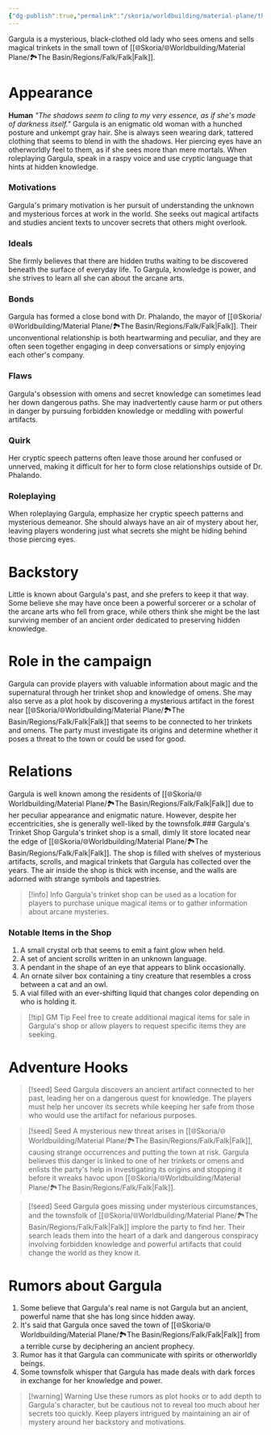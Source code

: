 ```yaml
---
{"dg-publish":true,"permalink":"/skoria/worldbuilding/material-plane/the-basin/regions/falk/gargula/","noteIcon":"NPC","created":"2023-03-30T23:27:49.683+02:00","updated":"2023-03-31T01:14:57.238+02:00"}
---
```


Gargula is a mysterious, black-clothed old lady who sees omens and sells magical trinkets in the small town of [[🌐Skoria/🌐Worldbuilding/Material Plane/🏞️The Basin/Regions/Falk/Falk\|Falk]].

# Appearance
**Human**
_"The shadows seem to cling to my very essence, as if she's made of darkness itself."_
Gargula is an enigmatic old woman with a hunched posture and unkempt gray hair. She is always seen wearing dark, tattered clothing that seems to blend in with the shadows. Her piercing eyes have an otherworldly feel to them, as if she sees more than mere mortals. When roleplaying Gargula, speak in a raspy voice and use cryptic language that hints at hidden knowledge.

### Motivations
Gargula's primary motivation is her pursuit of understanding the unknown and mysterious forces at work in the world. She seeks out magical artifacts and studies ancient texts to uncover secrets that others might overlook.

### Ideals
She firmly believes that there are hidden truths waiting to be discovered beneath the surface of everyday life. To Gargula, knowledge is power, and she strives to learn all she can about the arcane arts.

### Bonds
Gargula has formed a close bond with Dr. Phalando, the mayor of [[🌐Skoria/🌐Worldbuilding/Material Plane/🏞️The Basin/Regions/Falk/Falk\|Falk]]. Their unconventional relationship is both heartwarming and peculiar, and they are often seen together engaging in deep conversations or simply enjoying each other's company.

### Flaws
Gargula's obsession with omens and secret knowledge can sometimes lead her down dangerous paths. She may inadvertently cause harm or put others in danger by pursuing forbidden knowledge or meddling with powerful artifacts.

### Quirk
Her cryptic speech patterns often leave those around her confused or unnerved, making it difficult for her to form close relationships outside of Dr. Phalando.

### Roleplaying
When roleplaying Gargula, emphasize her cryptic speech patterns and mysterious demeanor. She should always have an air of mystery about her, leaving players wondering just what secrets she might be hiding behind those piercing eyes.

# Backstory
Little is known about Gargula's past, and she prefers to keep it that way. Some believe she may have once been a powerful sorcerer or a scholar of the arcane arts who fell from grace, while others think she might be the last surviving member of an ancient order dedicated to preserving hidden knowledge.

# Role in the campaign
Gargula can provide players with valuable information about magic and the supernatural through her trinket shop and knowledge of omens. She may also serve as a plot hook by discovering a mysterious artifact in the forest near [[🌐Skoria/🌐Worldbuilding/Material Plane/🏞️The Basin/Regions/Falk/Falk\|Falk]] that seems to be connected to her trinkets and omens. The party must investigate its origins and determine whether it poses a threat to the town or could be used for good.

# Relations
Gargula is well known among the residents of [[🌐Skoria/🌐Worldbuilding/Material Plane/🏞️The Basin/Regions/Falk/Falk\|Falk]] due to her peculiar appearance and enigmatic nature. However, despite her eccentricities, she is generally well-liked by the townsfolk.### Gargula's Trinket Shop
Gargula's trinket shop is a small, dimly lit store located near the edge of [[🌐Skoria/🌐Worldbuilding/Material Plane/🏞️The Basin/Regions/Falk/Falk\|Falk]]. The shop is filled with shelves of mysterious artifacts, scrolls, and magical trinkets that Gargula has collected over the years. The air inside the shop is thick with incense, and the walls are adorned with strange symbols and tapestries.

> [!info] Info
> Gargula's trinket shop can be used as a location for players to purchase unique magical items or to gather information about arcane mysteries.

### Notable Items in the Shop
1. A small crystal orb that seems to emit a faint glow when held.
2. A set of ancient scrolls written in an unknown language.
3. A pendant in the shape of an eye that appears to blink occasionally.
4. An ornate silver box containing a tiny creature that resembles a cross between a cat and an owl.
5. A vial filled with an ever-shifting liquid that changes color depending on who is holding it.

> [!tip] GM Tip
> Feel free to create additional magical items for sale in Gargula's shop or allow players to request specific items they are seeking.

# Adventure Hooks

>[!seed] Seed
>Gargula discovers an ancient artifact connected to her past, leading her on a dangerous quest for knowledge. The players must help her uncover its secrets while keeping her safe from those who would use the artifact for nefarious purposes.

>[!seed] Seed
>A mysterious new threat arises in [[🌐Skoria/🌐Worldbuilding/Material Plane/🏞️The Basin/Regions/Falk/Falk\|Falk]], causing strange occurrences and putting the town at risk. Gargula believes this danger is linked to one of her trinkets or omens and enlists the party's help in investigating its origins and stopping it before it wreaks havoc upon [[🌐Skoria/🌐Worldbuilding/Material Plane/🏞️The Basin/Regions/Falk/Falk\|Falk]].

>[!seed] Seed
>Gargula goes missing under mysterious circumstances, and the townsfolk of [[🌐Skoria/🌐Worldbuilding/Material Plane/🏞️The Basin/Regions/Falk/Falk\|Falk]] implore the party to find her. Their search leads them into the heart of a dark and dangerous conspiracy involving forbidden knowledge and powerful artifacts that could change the world as they know it.

# Rumors about Gargula
1. Some believe that Gargula's real name is not Gargula but an ancient, powerful name that she has long since hidden away.
2. It's said that Gargula once saved the town of [[🌐Skoria/🌐Worldbuilding/Material Plane/🏞️The Basin/Regions/Falk/Falk\|Falk]] from a terrible curse by deciphering an ancient prophecy.
3. Rumor has it that Gargula can communicate with spirits or otherworldly beings.
4. Some townsfolk whisper that Gargula has made deals with dark forces in exchange for her knowledge and power.

> [!warning] Warning
> Use these rumors as plot hooks or to add depth to Gargula's character, but be cautious not to reveal too much about her secrets too quickly. Keep players intrigued by maintaining an air of mystery around her backstory and motivations.